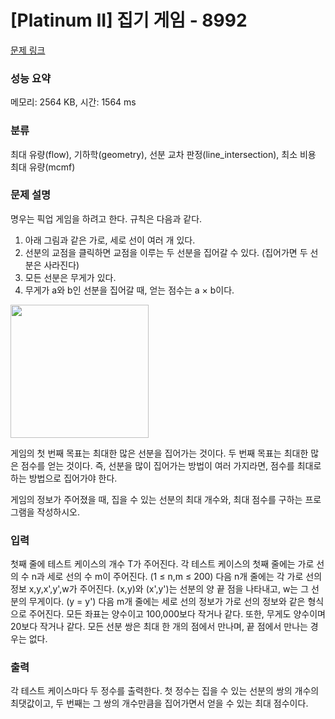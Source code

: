 # [Platinum II] 집기 게임 - 8992 

[문제 링크](https://www.acmicpc.net/problem/8992) 

### 성능 요약

메모리: 2564 KB, 시간: 1564 ms

### 분류

최대 유량(flow), 기하학(geometry), 선분 교차 판정(line_intersection), 최소 비용 최대 유량(mcmf)

### 문제 설명

<p>명우는 픽업 게임을 하려고 한다. 규칙은 다음과 같다.</p>

<ol>
	<li>아래 그림과 같은 가로, 세로 선이 여러 개 있다.</li>
	<li>선분의 교점을 클릭하면 교점을 이루는 두 선분을 집어갈 수 있다. (집어가면 두 선분은 사라진다)</li>
	<li>모든 선분은 무게가 있다.</li>
	<li>무게가 a와 b인 선분을 집어갈 때, 얻는 점수는 a × b이다.</li>
</ol>

<p><img alt="" src="https://www.acmicpc.net/upload/images/lineseg.png" style="height:213px; width:221px"></p>

<p>게임의 첫 번째 목표는 최대한 많은 선분을 집어가는 것이다. 두 번째 목표는 최대한 많은 점수를 얻는 것이다. 즉, 선분을 많이 집어가는 방법이 여러 가지라면, 점수를 최대로 하는 방법으로 집어가야 한다.</p>

<p>게임의 정보가 주어졌을 때, 집을 수 있는 선분의 최대 개수와, 최대 점수를 구하는 프로그램을 작성하시오.</p>

### 입력 

 <p>첫째 줄에 테스트 케이스의 개수 T가 주어진다. 각 테스트 케이스의 첫째 줄에는 가로 선의 수 n과 세로 선의 수 m이 주어진다. (1 ≤ n,m ≤ 200) 다음 n개 줄에는 각 가로 선의 정보 x,y,x',y',w가 주어진다. (x,y)와 (x',y')는 선분의 양 끝 점을 나타내고, w는 그 선분의 무게이다. (y = y') 다음 m개 줄에는 세로 선의 정보가 가로 선의 정보와 같은 형식으로 주어진다. 모든 좌표는 양수이고 100,000보다 작거나 같다. 또한, 무게도 양수이며 20보다 작거나 같다. 모든 선분 쌍은 최대 한 개의 점에서 만나며, 끝 점에서 만나는 경우는 없다.</p>

### 출력 

 <p>각 테스트 케이스마다 두 정수를 출력한다. 첫 정수는 집을 수 있는 선분의 쌍의 개수의 최댓값이고, 두 번째는 그 쌍의 개수만큼을 집어가면서 얻을 수 있는 최대 점수이다.</p>

